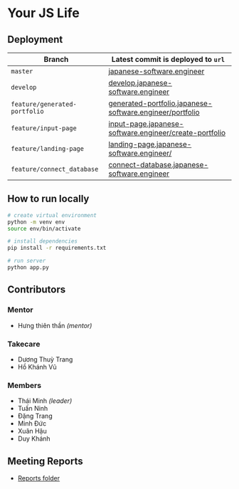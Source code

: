 # Your JS Life

## Deployment

| Branch                        | Latest commit is deployed to `url`                                                                                           |
|-------------------------------|------------------------------------------------------------------------------------------------------------------------------|
| `master`                      | [japanese-software.engineer](https://japanese-software.engineer)                                                             |
| `develop`                     | [develop.japanese-software.engineer](https://develop.japanese-software.engineer)                                             |
| `feature/generated-portfolio` | [generated-portfolio.japanese-software.engineer/portfolio](https://generated-portfolio.japanese-software.engineer/portfolio) |
| `feature/input-page`          | [input-page.japanese-software.engineer/create-portfolio](https://input-page.japanese-software.engineer/create-portfolio)     |
| `feature/landing-page`        | [landing-page.japanese-software.engineer/](https://landing-page.japanese-software.engineer)                                  |
| `feature/connect_database`    | [connect-database.japanese-software.engineer](https://connect-database.japanese-software.engineer)                           |

## How to run locally

```bash
# create virtual environment
python -m venv env
source env/bin/activate

# install dependencies
pip install -r requirements.txt

# run server
python app.py
```

## Contributors

### Mentor

- Hưng thiên thần _(mentor)_

### Takecare

- Dương Thuỳ Trang
- Hồ Khánh Vũ 

### Members

- Thái Minh _(leader)_
- Tuấn Ninh
- Đặng Trang
- Minh Đức
- Xuân Hậu
- Duy Khánh

## Meeting Reports

- [Reports folder](https://drive.google.com/drive/folders/1lH4HKKwLGwdbXkEeUezOFPBTNW-S9KI1)
